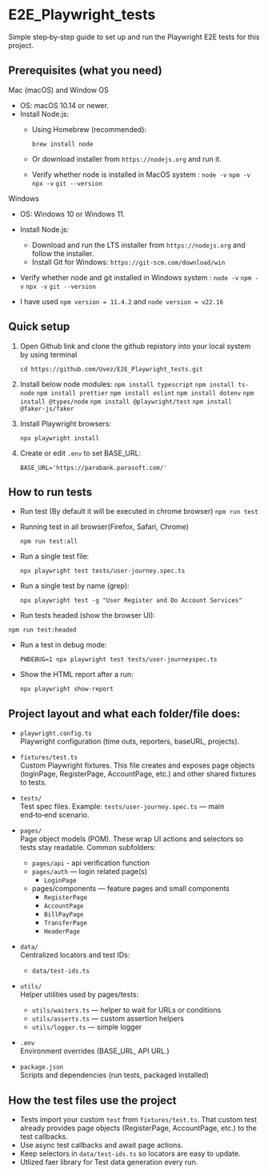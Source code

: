 # E2E_Playwright_tests

Simple step‑by‑step guide to set up and run the Playwright E2E tests for this project.

## Prerequisites (what you need)
Mac (macOS) and Window OS
- OS: macOS 10.14 or newer.
- Install Node.js:
  - Using Homebrew (recommended):
   
    `brew install node`

  - Or download installer from `https://nodejs.org` and run it.
  - Verify whether node is installed in MacOS system :
  `node -v`
  `npm -v`
  `npx -v`
  `git --version`



Windows
- OS: Windows 10 or Windows 11.
- Install Node.js:
  - Download and run the LTS installer from `https://nodejs.org` and follow the installer.
  - Install Git for Windows: `https://git-scm.com/download/win`

- Verify whether node and git installed in Windows system :
  `node -v`
  `npm -v`
  `npx -v`
  `git --version`
 
- I have used `npm version = 11.4.2` and `node version = v22.16`

## Quick setup 

1. Open Github link and clone the github repistory into your local system by using terminal

    `cd https://github.com/Uvez/E2E_Playwright_tests.git`

2. Install below node modules:
   `npm install typescript`
   `npm install ts-node`
   `npm install prettier`
   `npm install eslint`
   `npm install dotenv`
   `npm install @types/node`
   `npm install @playwright/test`
   `npm install @faker-js/faker`

3. Install Playwright browsers:

   `npx playwright install`

4. Create or edit `.env` to set BASE_URL:

   `BASE_URL='https://parabank.parasoft.com/'`

## How to run tests

- Run test (By default it will be executed in chrome browser)
  `npm run test`

- Running test in all browser(Firefox, Safari, Chrome)

  `npm run test:all`

- Run a single test file:

  `npx playwright test tests/user-journey.spec.ts`
 

- Run a single test by name (grep):

  `npx playwright test -g "User Register and Do Account Services"`


- Run tests headed (show the browser UI):

 `npm run test:headed`


- Run a test in debug mode:
 
  `PWDEBUG=1 npx playwright test tests/user-journeyspec.ts`


- Show the HTML report after a run:
  
  `npx playwright show-report`


## Project layout and what each folder/file does: 

- `playwright.config.ts`  
  Playwright configuration (time outs, reporters, baseURL, projects).

- `fixtures/test.ts`  
  Custom Playwright fixtures. This file creates and exposes page objects (loginPage, RegisterPage, AccountPage, etc.) and other shared fixtures to tests.

- `tests/`  
  Test spec files. Example: `tests/user-journey.spec.ts` — main end‑to‑end scenario.

- `pages/`  
  Page object models (POM). These wrap UI actions and selectors so tests stay readable. Common subfolders:
  - `pages/api` - api verification function
  - `pages/auth` — login related page(s)
    - `LoginPage`
  - pages/components — feature pages and small components
    - `RegisterPage`
    - `AccountPage`
    - `BillPayPage`
    - `TransferPage`
    - `HeaderPage`


- `data/`  
  Centralized locators and test IDs:
  - `data/test-ids.ts`

- `utils/`  
  Helper utilities used by pages/tests:
  - `utils/waiters.ts` — helper to wait for URLs or conditions
  - `utils/asserts.ts` — custom assertion helpers
  - `utils/logger.ts` — simple logger

- `.env`  
  Environment overrides (BASE_URL, API URL.)

- `package.json`  
  Scripts and dependencies (run tests, packaged installed)

## How the test files use the project

- Tests import your custom `test` from `fixtures/test.ts`. That custom test already provides page objects (RegisterPage, AccountPage, etc.) to the test callbacks.
- Use async test callbacks and await page actions.
- Keep selectors in `data/test-ids.ts` so locators are easy to update.
- Utlized faer library for Test data generation every run.


